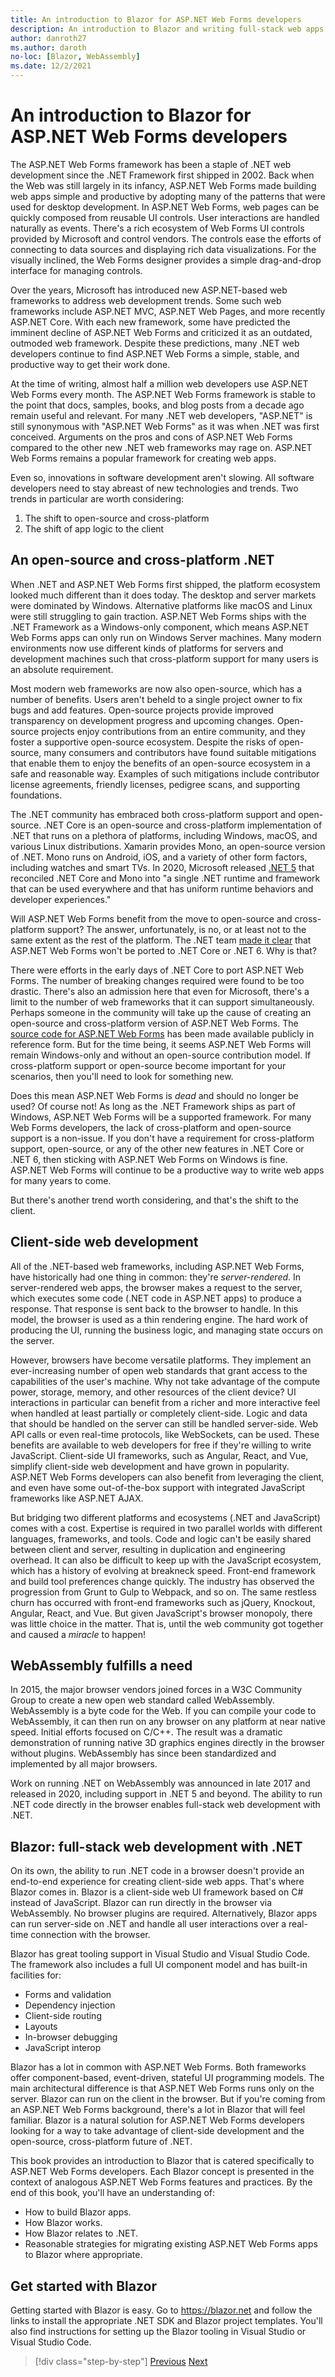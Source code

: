 ```yaml
---
title: An introduction to Blazor for ASP.NET Web Forms developers
description: An introduction to Blazor and writing full-stack web apps with .NET
author: danroth27
ms.author: daroth
no-loc: [Blazor, WebAssembly]
ms.date: 12/2/2021
---
```

# An introduction to Blazor for ASP.NET Web Forms developers

The ASP.NET Web Forms framework has been a staple of .NET web development since the .NET Framework first shipped in 2002. Back when the Web was still largely in its infancy, ASP.NET Web Forms made building web apps simple and productive by adopting many of the patterns that were used for desktop development. In ASP.NET Web Forms, web pages can be quickly composed from reusable UI controls. User interactions are handled naturally as events. There's a rich ecosystem of Web Forms UI controls provided by Microsoft and control vendors. The controls ease the efforts of connecting to data sources and displaying rich data visualizations. For the visually inclined, the Web Forms designer provides a simple drag-and-drop interface for managing controls.

Over the years, Microsoft has introduced new ASP.NET-based web frameworks to address web development trends. Some such web frameworks include ASP.NET MVC, ASP.NET Web Pages, and more recently ASP.NET Core. With each new framework, some have predicted the imminent decline of ASP.NET Web Forms and criticized it as an outdated, outmoded web framework. Despite these predictions, many .NET web developers continue to find ASP.NET Web Forms a simple, stable, and productive way to get their work done.

At the time of writing, almost half a million web developers use ASP.NET Web Forms every month. The ASP.NET Web Forms framework is stable to the point that docs, samples, books, and blog posts from a decade ago remain useful and relevant. For many .NET web developers, "ASP.NET" is still synonymous with "ASP.NET Web Forms" as it was when .NET was first conceived. Arguments on the pros and cons of ASP.NET Web Forms compared to the other new .NET web frameworks may rage on. ASP.NET Web Forms remains a popular framework for creating web apps.

Even so, innovations in software development aren't slowing. All software developers need to stay abreast of new technologies and trends. Two trends in particular are worth considering:

1. The shift to open-source and cross-platform
2. The shift of app logic to the client

## An open-source and cross-platform .NET

When .NET and ASP.NET Web Forms first shipped, the platform ecosystem looked much different than it does today. The desktop and server markets were dominated by Windows. Alternative platforms like macOS and Linux were still struggling to gain traction. ASP.NET Web Forms ships with the .NET Framework as a Windows-only component, which means ASP.NET Web Forms apps can only run on Windows Server machines. Many modern environments now use different kinds of platforms for servers and development machines such that cross-platform support for many users is an absolute requirement.

Most modern web frameworks are now also open-source, which has a number of benefits. Users aren't beheld to a single project owner to fix bugs and add features. Open-source projects provide improved transparency on development progress and upcoming changes. Open-source projects enjoy contributions from an entire community, and they foster a supportive open-source ecosystem. Despite the risks of open-source, many consumers and contributors have found suitable mitigations that enable them to enjoy the benefits of an open-source ecosystem in a safe and reasonable way. Examples of such mitigations include contributor license agreements, friendly licenses, pedigree scans, and supporting foundations.

The .NET community has embraced both cross-platform support and open-source. .NET Core is an open-source and cross-platform implementation of .NET that runs on a plethora of platforms, including Windows, macOS, and various Linux distributions. Xamarin provides Mono, an open-source version of .NET. Mono runs on Android, iOS, and a variety of other form factors, including watches and smart TVs. In 2020, Microsoft released [.NET 5](https://devblogs.microsoft.com/dotnet/announcing-net-5-0/) that reconciled .NET Core and Mono into "a single .NET runtime and framework that can be used everywhere and that has uniform runtime behaviors and developer experiences."

Will ASP.NET Web Forms benefit from the move to open-source and cross-platform support? The answer, unfortunately, is no, or at least not to the same extent as the rest of the platform. The .NET team [made it clear](https://devblogs.microsoft.com/dotnet/net-core-is-the-future-of-net/) that ASP.NET Web Forms won't be ported to .NET Core or .NET 6. Why is that?

There were efforts in the early days of .NET Core to port ASP.NET Web Forms. The number of breaking changes required were found to be too drastic. There's also an admission here that even for Microsoft, there's a limit to the number of web frameworks that it can support simultaneously. Perhaps someone in the community will take up the cause of creating an open-source and cross-platform version of ASP.NET Web Forms. The [source code for ASP.NET Web Forms](https://github.com/microsoft/referencesource) has been made available publicly in reference form. But for the time being, it seems ASP.NET Web Forms will remain Windows-only and without an open-source contribution model. If cross-platform support or open-source become important for your scenarios, then you'll need to look for something new.

Does this mean ASP.NET Web Forms is *dead* and should no longer be used? Of course not! As long as the .NET Framework ships as part of Windows, ASP.NET Web Forms will be a supported framework. For many Web Forms developers, the lack of cross-platform and open-source support is a non-issue. If you don't have a requirement for cross-platform support, open-source, or any of the other new features in .NET Core or .NET 6, then sticking with ASP.NET Web Forms on Windows is fine. ASP.NET Web Forms will continue to be a productive way to write web apps for many years to come.

But there's another trend worth considering, and that's the shift to the client.

## Client-side web development

All of the .NET-based web frameworks, including ASP.NET Web Forms, have historically had one thing in common: they're *server-rendered*. In server-rendered web apps, the browser makes a request to the server, which executes some code (.NET code in ASP.NET apps) to produce a response. That response is sent back to the browser to handle. In this model, the browser is used as a thin rendering engine. The hard work of producing the UI, running the business logic, and managing state occurs on the server.

However, browsers have become versatile platforms. They implement an ever-increasing number of open web standards that grant access to the capabilities of the user's machine. Why not take advantage of the compute power, storage, memory, and other resources of the client device? UI interactions in particular can benefit from a richer and more interactive feel when handled at least partially or completely client-side. Logic and data that should be handled on the server can still be handled server-side. Web API calls or even real-time protocols, like WebSockets, can be used. These benefits are available to web developers for free if they're willing to write JavaScript. Client-side UI frameworks, such as Angular, React, and Vue, simplify client-side web development and have grown in popularity. ASP.NET Web Forms developers can also benefit from leveraging the client, and even have some out-of-the-box support with integrated JavaScript frameworks like ASP.NET AJAX.

But bridging two different platforms and ecosystems (.NET and JavaScript) comes with a cost. Expertise is required in two parallel worlds with different languages, frameworks, and tools. Code and logic can't be easily shared between client and server, resulting in duplication and engineering overhead. It can also be difficult to keep up with the JavaScript ecosystem, which has a history of evolving at breakneck speed. Front-end framework and build tool preferences change quickly. The industry has observed the progression from Grunt to Gulp to Webpack, and so on. The same restless churn has occurred with front-end frameworks such as jQuery, Knockout, Angular, React, and Vue. But given JavaScript's browser monopoly, there was little choice in the matter. That is, until the web community got together and caused a *miracle* to happen!

## WebAssembly fulfills a need

In 2015, the major browser vendors joined forces in a W3C Community Group to create a new open web standard called WebAssembly. WebAssembly is a byte code for the Web. If you can compile your code to WebAssembly, it can then run on any browser on any platform at near native speed. Initial efforts focused on C/C++. The result was a dramatic demonstration of running native 3D graphics engines directly in the browser without plugins. WebAssembly has since been standardized and implemented by all major browsers.

Work on running .NET on WebAssembly was announced in late 2017 and released in 2020, including support in .NET 5 and beyond. The ability to run .NET code directly in the browser enables full-stack web development with .NET.

## Blazor: full-stack web development with .NET

On its own, the ability to run .NET code in a browser doesn't provide an end-to-end experience for creating client-side web apps. That's where Blazor comes in. Blazor is a client-side web UI framework based on C# instead of JavaScript. Blazor can run directly in the browser via WebAssembly. No browser plugins are required. Alternatively, Blazor apps can run server-side on .NET and handle all user interactions over a real-time connection with the browser.

Blazor has great tooling support in Visual Studio and Visual Studio Code. The framework also includes a full UI component model and has built-in facilities for:

- Forms and validation
- Dependency injection
- Client-side routing
- Layouts
- In-browser debugging
- JavaScript interop

Blazor has a lot in common with ASP.NET Web Forms. Both frameworks offer component-based, event-driven, stateful UI programming models. The main architectural difference is that ASP.NET Web Forms runs only on the server. Blazor can run on the client in the browser. But if you're coming from an ASP.NET Web Forms background, there's a lot in Blazor that will feel familiar. Blazor is a natural solution for ASP.NET Web Forms developers looking for a way to take advantage of client-side development and the open-source, cross-platform future of .NET.

This book provides an introduction to Blazor that is catered specifically to ASP.NET Web Forms developers. Each Blazor concept is presented in the context of analogous ASP.NET Web Forms features and practices. By the end of this book, you'll have an understanding of:

- How to build Blazor apps.
- How Blazor works.
- How Blazor relates to .NET.
- Reasonable strategies for migrating existing ASP.NET Web Forms apps to Blazor where appropriate.

## Get started with Blazor

Getting started with Blazor is easy. Go to <https://blazor.net> and follow the links to install the appropriate .NET SDK and Blazor project templates. You'll also find instructions for setting up the Blazor tooling in Visual Studio or Visual Studio Code.

>[!div class="step-by-step"]
>[Previous](index.md)
>[Next](architecture-comparison.md)
